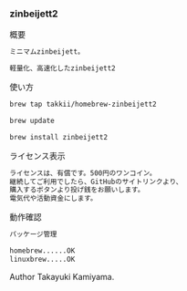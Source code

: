 ### zinbeijett2

概要

```txt
ミニマムzinbeijett。

軽量化、高速化したzinbeijett2
```

使い方

```txt
brew tap takkii/homebrew-zinbeijett2

brew update

brew install zinbeijett2
```

ライセンス表示

```txt
ライセンスは、有償です。500円のワンコイン。
継続してご利用でしたら、GitHubのサイトリンクより、
購入するボタンより投げ銭をお願いします。
電気代や活動資金にします。
```

動作確認

```txt
パッケージ管理

homebrew......OK
linuxbrew.....OK
```

Author Takayuki Kamiyama.